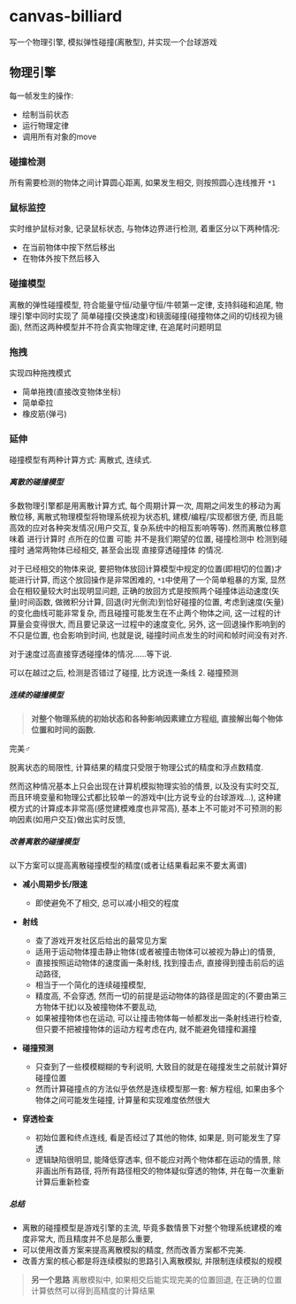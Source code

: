 # canvas-billiard
写一个物理引擎, 模拟弹性碰撞(离散型), 并实现一个台球游戏

## 物理引擎
每一帧发生的操作:
- 绘制当前状态
- 运行物理定律
- 调用所有对象的move

### 碰撞检测
所有需要检测的物体之间计算圆心距离, 如果发生相交, 则按照圆心连线推开 `*1`

### 鼠标监控
实时维护鼠标对象, 记录鼠标状态, 与物体边界进行检测, 着重区分以下两种情况: 
- 在当前物体中按下然后移出
- 在物体外按下然后移入

### 碰撞模型
离散的弹性碰撞模型, 符合能量守恒/动量守恒/牛顿第一定律, 支持斜碰和追尾, 
物理引擎中同时实现了 简单碰撞(交换速度)和镜面碰撞(碰撞物体之间的切线视为镜面), 然而这两种模型并不符合真实物理定律, 在追尾时问题明显

### 拖拽
实现四种拖拽模式
- 简单拖拽(直接改变物体坐标)
- 简单牵拉
- 橡皮筋(弹弓)

### 延伸

碰撞模型有两种计算方式: 离散式, 连续式.

##### 离散的碰撞模型
多数物理引擎都是用离散计算方式, 每个周期计算一次, 周期之间发生的移动为离散位移, 
离散式物理模型将物理系统视为状态机, 建模/编程/实现都很方便, 而且能高效的应对各种突发情况(用户交互, 复杂系统中的相互影响等等). 
然而离散位移意味着 进行计算时 点所在的位置 可能 并不是我们期望的位置, 碰撞检测中 检测到碰撞时 通常两物体已经相交, 甚至会出现 直接穿透碰撞体 的情况. 

对于已经相交的物体来说, 要把物体放回计算模型中规定的位置(即相切的位置)才能进行计算, 而这个放回操作是非常困难的, 
`*1`中使用了一个简单粗暴的方案, 显然会在相较量较大时出现明显问题, 
正确的放回方式是按照两个碰撞体运动速度(矢量)时间函数, 做微积分计算, 回退(时光倒流)到恰好碰撞的位置, 
考虑到速度(矢量)的变化曲线可能非常复杂, 而且碰撞可能发生在不止两个物体之间, 这一过程的计算量会变得很大, 而且要记录这一过程中的速度变化, 
另外, 这一回退操作影响到的不只是位置, 也会影响到时间, 也就是说, 碰撞时间点发生的时间和帧时间没有对齐.

对于速度过高直接穿透碰撞体的情况......等下说.

可以在越过之后, 检测是否错过了碰撞, 比方说连一条线
2. 碰撞预测

##### 连续的碰撞模型

> **对整个物理系统的初始状态和各种影响因素建立方程组, 直接解出每个物体位置和时间的函数.**

完美♂

脱离状态的局限性, 计算结果的精度只受限于物理公式的精度和浮点数精度. 

然而这种情况基本上只会出现在计算机模拟物理实验的情景, 以及没有实时交互, 而且环境变量和物理公式都比较单一的游戏中(比方说专业的台球游戏...), 这种建模方式的计算成本非常高(感觉建模难度也非常高), 基本上不可能对不可预测的影响因素(如用户交互)做出实时反馈, 

##### 改善离散的碰撞模型

以下方案可以提高离散碰撞模型的精度(或者让结果看起来不要太离谱)

- **减小周期步长/限速**
	- 即使避免不了相交, 总可以减小相交的程度
- **射线**
	- 查了游戏开发社区后给出的最常见方案
	- 适用于运动物体撞击静止物体(或者被撞击物体可以被视为静止)的情景, 
	- 直接按照运动物体的速度画一条射线, 找到撞击点, 直接得到撞击前后的运动路径,
	- 相当于一个简化的连续碰撞模型, 
	- 精度高, 不会穿透, 然而一切的前提是运动物体的路径是固定的(不要由第三方物体干扰)以及被撞物体不要乱动, 
	- 如果被撞物体也在运动, 可以让撞击物体每一帧都发出一条射线进行检查, 但只要不把被撞物体的运动方程考虑在内, 就不能避免错撞和漏撞
	
- **碰撞预测**
	- 只查到了一些模模糊糊的专利说明, 大致目的就是在碰撞发生之前就计算好碰撞位置
	- 然而计算碰撞点的方法似乎依然是连续模型那一套: 解方程组, 如果由多个物体之间可能发生碰撞, 计算量和实现难度依然很大


- **穿透检查**
	- 初始位置和终点连线, 看是否经过了其他的物体, 如果是, 则可能发生了穿透
	- 逻辑缺陷很明显, 能降低穿透率, 但不能应对两个物体都在运动的情景, 除非画出所有路径, 将所有路径相交的物体疑似穿透的物体, 并在每一次重新计算后重新检查
	
##### 总结

- 离散的碰撞模型是游戏引擎的主流, 毕竟多数情景下对整个物理系统建模的难度非常大, 而且精度并不总是那么重要, 
- 可以使用改善方案来提高离散模拟的精度, 然而改善方案都不完美.
- 改善方案的核心都是将连续模拟的思路引入离散模拟, 并限制连续模拟的规模

> **另一个思路**
> 离散模拟中, 如果相交后能实现完美的位置回退, 在正确的位置计算依然可以得到高精度的计算结果

